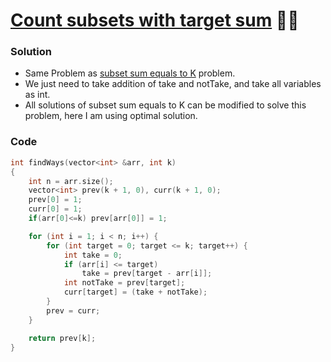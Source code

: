 # [Count subsets with target sum](https://www.codingninjas.com/codestudio/problems/number-of-subsets_3952532?source=youtube&campaign=striver_dp_videos&utm_source=youtube&utm_medium=affiliate&utm_campaign=striver_dp_videos&leftPanelTab=0) 🌟🌟

### Solution

-   Same Problem as [subset sum equals to K](./14_subsetSumEqualsK.md) problem.
-   We just need to take addition of take and notTake, and take all variables as int.
-   All solutions of subset sum equals to K can be modified to solve this problem, here I am using optimal solution.

### Code

```cpp
int findWays(vector<int> &arr, int k)
{
    int n = arr.size();
    vector<int> prev(k + 1, 0), curr(k + 1, 0);
    prev[0] = 1;
    curr[0] = 1;
    if(arr[0]<=k) prev[arr[0]] = 1;

    for (int i = 1; i < n; i++) {
        for (int target = 0; target <= k; target++) {
            int take = 0;
            if (arr[i] <= target)
                take = prev[target - arr[i]];
            int notTake = prev[target];
            curr[target] = (take + notTake);
        }
        prev = curr;
    }

    return prev[k];
}
```
